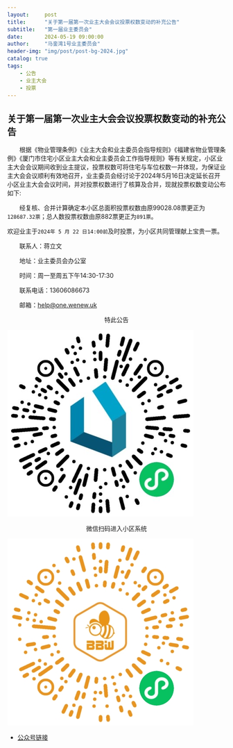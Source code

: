 ```yaml
---
layout:     post
title:      "关于第一届第一次业主大会会议投票权数变动的补充公告"
subtitle:   "第一届业主委员会"
date:       2024-05-19 09:00:00
author:     "马銮湾1号业主委员会"
header-img: "img/post/post-bg-2024.jpg"
catalog: true
tags:
    - 公告
    - 业主大会
    - 投票
---
```




## 关于第一届第一次业主大会会议投票权数变动的补充公告

&emsp;&emsp;根据《物业管理条例》《业主大会和业主委员会指导规则》《福建省物业管理条例》《厦门市住宅小区业主大会和业主委员会工作指导规则》等有关规定，小区业主大会会议期间收到业主提议，投票权数可将住宅与车位权数一并体现，为保证业主大会会议顺利有效地召开，业主委员会经讨论于2024年5月16日决定延长召开小区业主大会会议时间，并对投票权数进行了核算及合并，现就投票权数变动公布如下:

&emsp;&emsp;经复核、合并计算确定本小区总面积投票权数由原99028.08票更正为`128687.32票`；总人数投票权数由原882票更正为`891票`。

欢迎业主于`2024年 5 月 22 日14:00前`及时投票，为小区共同管理献上宝贵一票。


&emsp;&emsp;联系人：蒋立文     

&emsp;&emsp;地址：业主委员会办公室  

&emsp;&emsp;时间：周一至周五下午14:30-17:30

&emsp;&emsp;联系电话：13606086673

&emsp;&emsp;邮箱：help@one.wenew.uk

<center>特此公告</center>

![](\img\in-post\你好业主.jpg)

<center>微信扫码进入小区系统</center>

![](\img\in-post\蜂窝智家.jpg)

- [公众号链接](https://mp.weixin.qq.com/s/dT8yFWqI_8hi-oIQeolnFQ)

